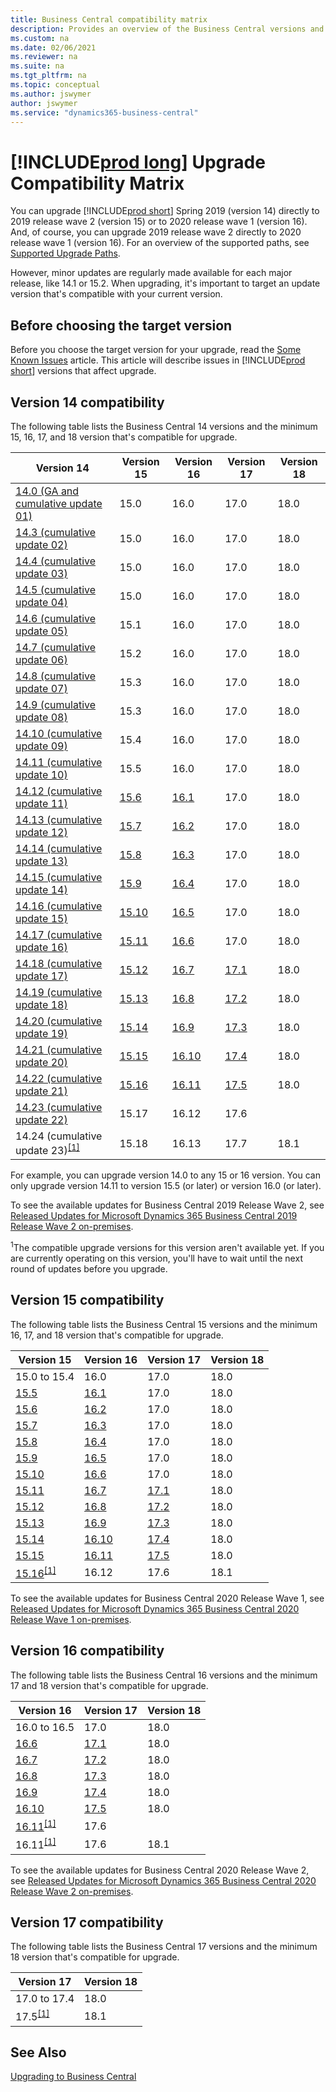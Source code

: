 ```yaml
---
title: Business Central compatibility matrix
description: Provides an overview of the Business Central versions and their compatibility
ms.custom: na
ms.date: 02/06/2021
ms.reviewer: na
ms.suite: na
ms.tgt_pltfrm: na
ms.topic: conceptual
ms.author: jswymer
author: jswymer
ms.service: "dynamics365-business-central"
---
```


# [!INCLUDE[prod long](../developer/includes/prod_long.md)] Upgrade Compatibility Matrix

You can upgrade [!INCLUDE[prod short](../developer/includes/prod_short.md)] Spring 2019 (version 14) directly to 2019 release wave 2 (version 15) or to 2020 release wave 1 (version 16). And, of course, you can upgrade 2019 release wave 2 directly to 2020 release wave 1 (version 16). For an overview of the supported paths, see [Supported Upgrade Paths](upgrade-paths.md).

However, minor updates are regularly made available for each major release, like 14.1 or 15.2. When upgrading, it's important to target an update version that's compatible with your current version.

## Before choosing the target version

Before you choose the target version for your upgrade, read the [Some Known Issues](known-issues.md) article. This article will describe issues in [!INCLUDE[prod short](../developer/includes/prod_short.md)] versions that affect upgrade.

## Version 14 compatibility

The following table lists the Business Central 14 versions and the minimum 15, 16, 17, and 18 version that's compatible for upgrade.

|Version 14|Version 15|Version 16|Version 17|Version 18|
|----------|----------|----------|----------|----------|
|[14.0 (GA and cumulative update 01)](https://support.microsoft.com/help/4501146)|15.0|16.0|17.0|18.0|
|[14.3 (cumulative update 02)](https://support.microsoft.com/help/4514872)|15.0|16.0|17.0|18.0|
|[14.4 (cumulative update 03)](https://support.microsoft.com/help/4515445)|15.0|16.0|17.0|18.0|
|[14.5 (cumulative update 04)](https://support.microsoft.com/help/4518535)|15.0|16.0|17.0|18.0|
|[14.6 (cumulative update 05)](https://support.microsoft.com/help/4522949)|15.1|16.0|17.0|18.0|
|[14.7 (cumulative update 06)](https://support.microsoft.com/help/4528705)|15.2|16.0|17.0|18.0|
|[14.8 (cumulative update 07)](https://support.microsoft.com/help/4533396)|15.3|16.0|17.0|18.0|
|[14.9 (cumulative update 08)](https://support.microsoft.com/help/4536555)|15.3|16.0|17.0|18.0|
|[14.10 (cumulative update 09)](https://support.microsoft.com/help/4539529)|15.4|16.0|17.0|18.0|
|[14.11 (cumulative update 10)](https://support.microsoft.com/help/4538887)|15.5|16.0|17.0|18.0|
|[14.12 (cumulative update 11)](https://support.microsoft.com/help/4549677)|[15.6](https://support.microsoft.com/help/4549685)|[16.1](https://support.microsoft.com/help/4549686)|17.0|18.0|
|[14.13 (cumulative update 12)](https://support.microsoft.com/help/4549684)|[15.7](https://support.microsoft.com/help/4564071)|[16.2](https://support.microsoft.com/help/4564072)|17.0|18.0|
|[14.14 (cumulative update 13)](https://support.microsoft.com/help/4564070)|[15.8](https://support.microsoft.com/help/4563406)|[16.3](https://support.microsoft.com/help/4563407)|17.0|18.0|
|[14.15 (cumulative update 14)](https://support.microsoft.com/help/4563405)|[15.9](https://support.microsoft.com/help/4563414)|[16.4](https://support.microsoft.com/help/4563415)|17.0|18.0|
|[14.16 (cumulative update 15)](https://support.microsoft.com/help/4563410)|[15.10](https://support.microsoft.com/help/4576663)|[16.5](https://support.microsoft.com/help/4576664)|17.0|18.0|
|[14.17 (cumulative update 16)](https://support.microsoft.com/help/4576662)|[15.11](https://support.microsoft.com/help/4583500) |[16.6](https://support.microsoft.com/help/4583501) |17.0|18.0|
|[14.18 (cumulative update 17)](https://support.microsoft.com/help/4583496)|[15.12](https://support.microsoft.com/help/4583512)|[16.7](https://support.microsoft.com/help/4583513)|[17.1](https://support.microsoft.com/help/4583515)|18.0|
|[14.19 (cumulative update 18)](https://support.microsoft.com/help/4583511)|[15.13](https://support.microsoft.com/help/4583552)|[16.8](https://support.microsoft.com/help/4583553)|[17.2](https://support.microsoft.com/help/4583554)|18.0|
|[14.20 (cumulative update 19)](https://support.microsoft.com/help/4583550)|[15.14](https://support.microsoft.com/help/4595150)|[16.9](https://support.microsoft.com/help/4595151)|[17.3](https://support.microsoft.com/help/4595152)|18.0|
|[14.21 (cumulative update 20)](https://support.microsoft.com/help/4595149)|[15.15](https://support.microsoft.com/help/5000694)|[16.10](https://support.microsoft.com/help/5000695)|[17.4](https://support.microsoft.com/help/5000696)|18.0|
|[14.22 (cumulative update 21)](https://support.microsoft.com/help/5000693)|[15.16](https://support.microsoft.com/help/5001233)|[16.11](https://support.microsoft.com/help/5001234)|[17.5](https://support.microsoft.com/help/5001235)|18.0|
|[14.23 (cumulative update 22)](https://support.microsoft.com/help/5001232)|15.17|16.12|17.6||18.0|
|14.24 (cumulative update 23)<sup>[\[1\]](#1)</sup>|15.18|16.13|17.7|18.1|

For example, you can upgrade version 14.0 to any 15 or 16 version. You can only upgrade version 14.11 to version 15.5 (or later) or version 16.0 (or later). 

To see the available updates for Business Central 2019 Release Wave 2, see [Released Updates for Microsoft Dynamics 365 Business Central 2019 Release Wave 2 on-premises](https://support.microsoft.com/help/4528706).

<a name="1"><sup>1</sup></a>The compatible upgrade versions for this version aren't available yet. If you are currently operating on this version, you'll have to wait until the next round of updates before you upgrade.

## Version 15 compatibility

The following table lists the Business Central 15 versions and the minimum 16, 17, and 18 version that's compatible for upgrade.

|Version 15|Version 16|Version 17|Version 18|
|----------|----------|----------|----------|
|15.0 to 15.4|16.0|17.0|18.0|
|[15.5](https://support.microsoft.com/help/4549678)|[16.1](https://support.microsoft.com/help/4549686)|17.0|18.0|
|[15.6](https://support.microsoft.com/help/4549685)|[16.2](https://support.microsoft.com/help/4564072)|17.0|18.0|
|[15.7](https://support.microsoft.com/help/4564071)|[16.3](https://support.microsoft.com/help/4563407)|17.0|18.0|
|[15.8](https://support.microsoft.com/help/4563406)|[16.4](https://support.microsoft.com/help/4563415)|17.0|18.0|
|[15.9](https://support.microsoft.com/help/4563414)|[16.5](https://support.microsoft.com/help/4576664) |17.0|18.0|
|[15.10](https://support.microsoft.com/help/4576663)|[16.6](https://support.microsoft.com/help/4583501)|17.0|18.0|
|[15.11](https://support.microsoft.com/help/4583500)|[16.7](https://support.microsoft.com/help/4583513)|[17.1](https://support.microsoft.com/help/4583515)|18.0|
|[15.12](https://support.microsoft.com/help/4583512)|[16.8](https://support.microsoft.com/help/4583553)|[17.2](https://support.microsoft.com/help/4583554)|18.0|
|[15.13](https://support.microsoft.com/help/4583552)|[16.9](https://support.microsoft.com/help/4595151)|[17.3](https://support.microsoft.com/help/4595152)|18.0|
|[15.14](https://support.microsoft.com/help/4595150)|[16.10](https://support.microsoft.com/help/5000695)|[17.4](https://support.microsoft.com/help/5000696)|18.0|
|[15.15](https://support.microsoft.com/help/5000694)|[16.11](https://support.microsoft.com/help/5001234)|[17.5](https://support.microsoft.com/help/5001235)|18.0|
|[15.16](https://support.microsoft.com/help/5001233)<sup>[\[1\]](#1)</sup>|16.12|17.6|18.1|

To see the available updates for Business Central 2020 Release Wave 1, see [Released Updates for Microsoft Dynamics 365 Business Central 2020 Release Wave 1 on-premises](https://support.microsoft.com/help/4549687).

## Version 16 compatibility

The following table lists the Business Central 16 versions and the minimum 17 and 18 version that's compatible for upgrade.

|Version 16|Version 17|Version 18|
|----------|----------|----------|
|16.0 to 16.5|17.0|18.0|
|[16.6](https://support.microsoft.com/help/4583501)|[17.1](https://support.microsoft.com/help/4583515)|18.0|
|[16.7](https://support.microsoft.com/help/4583513)|[17.2](https://support.microsoft.com/help/4583554)|18.0|
|[16.8](https://support.microsoft.com/help/4583553)|[17.3](https://support.microsoft.com/help/4595152)|18.0|
|[16.9](https://support.microsoft.com/help/4595151)|[17.4](https://support.microsoft.com/help/5000696)|18.0|
|[16.10](https://support.microsoft.com/help/5000695)|[17.5](https://support.microsoft.com/help/5001235)|18.0|
|[16.11](https://support.microsoft.com/help/5001234)<sup>[\[1\]](#1)</sup>|17.6|
|16.11<sup>[\[1\]](#1)</sup>|17.6|18.1|

To see the available updates for Business Central 2020 Release Wave 2, see [Released Updates for Microsoft Dynamics 365 Business Central 2020 Release Wave 2 on-premises](https://support.microsoft.com/help/4549687).

## Version 17 compatibility

The following table lists the Business Central 17 versions and the minimum 18 version that's compatible for upgrade.

|Version 17|Version 18|
|----------|----------|
|17.0 to 17.4|18.0|
|17.5<sup>[\[1\]](#1)</sup>|18.1|

<!-- To see the available updates for Business Central 2021 Release Wave 1, see [Released Updates for Microsoft Dynamics 365 Business Central 2021 Release Wave 1 on-premises](https://support.microsoft.com/help/4549687).-->

## See Also

[Upgrading to Business Central](upgrading-to-business-central.md)  
